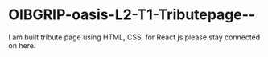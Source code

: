# OIBGRIP-oasis-L2-T1-Tributepage--
I am built tribute page using HTML, CSS.   for React js please stay connected on here.
